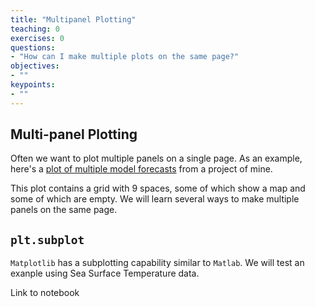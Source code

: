 ```yaml
---
title: "Multipanel Plotting"
teaching: 0
exercises: 0
questions:
- "How can I make multiple plots on the same page?"
objectives:
- ""
keypoints:
- ""
---
```


## Multi-panel Plotting

Often we want to plot multiple panels on a single page.   As an example, here's a [plot of multiple model forecasts](http://cola.gmu.edu/subx/forecasts/forecasts.html)  from a project of mine. 

This plot contains a grid with 9 spaces, some of which show a map and some of which are empty.  We will learn several ways to make multiple panels on the same page. 

## `plt.subplot`

`Matplotlib` has a subplotting capability similar to `Matlab`.  We will test an exanple using Sea Surface Temperature data.

Link to notebook




